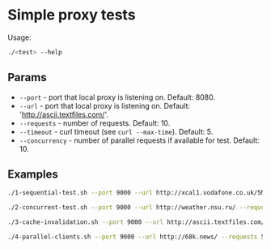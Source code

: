 # Simple proxy tests

Usage:

```bash
./<test> --help
```

## Params

- `--port` - port that local proxy is listening on. Default: 8080.
- `--url` - port that local proxy is listening on. Default: 'http://ascii.textfiles.com/'.
- `--requests` - number of requests. Default: 10.
- `--timeout` - curl timeout (see `curl --max-time`). Default: 5.
- `--concurrency` - number of parallel requests if available for test. Default: 10.

## Examples

```bash
./1-sequential-test.sh --port 9000 --url http://xcal1.vodafone.co.uk/5MB.zip --requests 10 --timeout 60
```
```bash
./2-concurrent-test.sh --port 9000 --url http://weather.nsu.ru/ --requests 50 --timeout 10 --concurrency 20
```
```bash
./3-cache-invalidation.sh --port 9000 --url http://ascii.textfiles.com/ --requests 10 --timeout 10
```
```bash
./4-parallel-clients.sh --port 9000 --url http://68k.news/ --requests 500 --timeout 10
```
